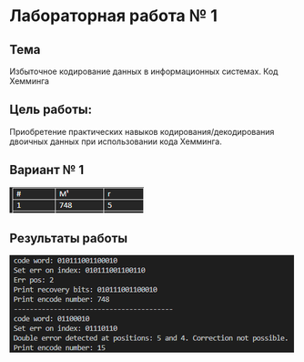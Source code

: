 # Лабораторная работа № 1

## Тема
Избыточное кодирование данных в информационных системах. Код Хемминга

## Цель работы:
Приобретение практических навыков кодирования/декодирования двоичных данных при использовании кода Хемминга.

## Вариант № 1
![image](tasks/Bohush/images/lab1_var.png)

## Результаты работы
![image](tasks/Bohush/images/lab1_ans.png)